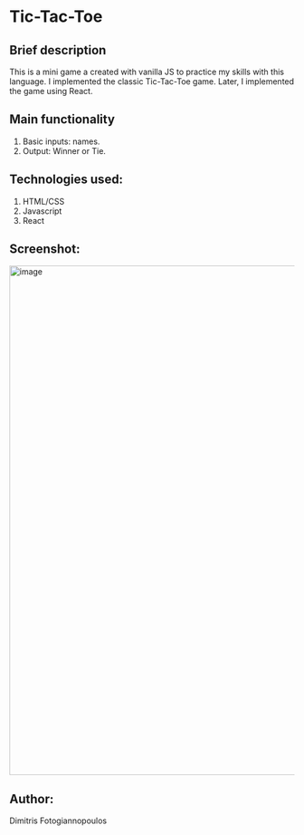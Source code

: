 # Tic-Tac-Toe

## Brief description
This is a mini game a created with vanilla JS to practice my skills with this language. I implemented the classic 
Tic-Tac-Toe game. Later, I implemented the game using React.

## Main functionality
1) Basic inputs: names.
2) Output: Winner or Tie.

## Technologies used:
1) HTML/CSS
2) Javascript
3) React

## Screenshot:
<img width="1900" height="900" alt="image" src="https://github.com/user-attachments/assets/fa0a816c-23d4-4597-8220-e8d6c33f9799" />


## Author:
Dimitris Fotogiannopoulos
